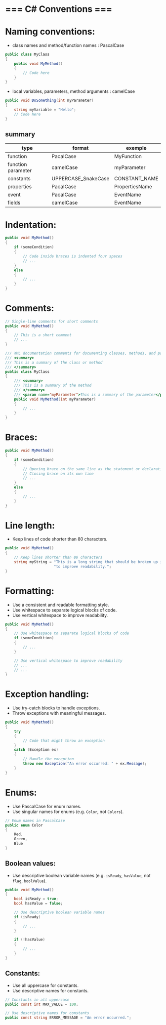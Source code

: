 # === C# Conventions ===

# Naming conventions:

- class names and method/function names : PascalCase

```C#
public class MyClass
{
    public void MyMethod()
    {
        // Code here
    }
}
```

- local variables, parameters, method arguments : camelCase

```C#
public void DoSomething(int myParameter)
{
    string myVariable = "Hello";
    // Code here
}
```
## summary

| type               | format              | exemple        |
|--------------------|---------------------|----------------|
| function           | PacalCase           | MyFunction     |
| function parameter | camelCase           | myParameter    |
| constants          | UPPERCASE_SnakeCase | CONSTANT_NAME  |
| properties         | PacalCase           | PropertiesName |
| event              | PacalCase           | EventName      |
| fields             | camelCase           | EventName      |

# Indentation:

```c#
public void MyMethod()
{
    if (someCondition)
    {
        // Code inside braces is indented four spaces
        // ...
    }
    else
    {
        // ...
    }
}
```

# Comments:

```c#
// Single-line comments for short comments
public void MyMethod()
{
    // This is a short comment
    // ...
}

/// XML documentation comments for documenting classes, methods, and parameters
/// <summary>
/// This is a summary of the class or method
/// </summary>
public class MyClass
{
    /// <summary>
    /// This is a summary of the method
    /// </summary>
    /// <param name="myParameter">This is a summary of the parameter</param>
    public void MyMethod(int myParameter)
    {
        // ...
    }
}

```

# Braces:

```C#
public void MyMethod()
{
    if (someCondition)
    {
        // Opening brace on the same line as the statement or declaration
        // Closing brace on its own line
        // ...
    }
    else
    {
        // ...
    }
}

```

# Line length:

- Keep lines of code shorter than 80 characters.

```C#
public void MyMethod()
{
    // Keep lines shorter than 80 characters
    string myString = "This is a long string that should be broken up into multiple lines " +
                      "to improve readability.";
}

```
# Formatting:
- Use a consistent and readable formatting style.
- Use whitespace to separate logical blocks of code.
- Use vertical whitespace to improve readability.

```C#
public void MyMethod()
{
    // Use whitespace to separate logical blocks of code
    if (someCondition)
    {
        // ...
    }

    // Use vertical whitespace to improve readability
    // ...
    // ...
}

```

# Exception handling:

- Use try-catch blocks to handle exceptions.
- Throw exceptions with meaningful messages.

```C#
public void MyMethod()
{
    try
    {
        // Code that might throw an exception
    }
    catch (Exception ex)
    {
        // Handle the exception
        throw new Exception("An error occurred: " + ex.Message);
    }
}

```

# Enums:

- Use PascalCase for enum names.
- Use singular names for enums (e.g. `Color`, not `Colors`).

```C#
// Enum names in PascalCase
public enum Color
{
    Red,
    Green,
    Blue
}

```

## Boolean values:

- Use descriptive boolean variable names (e.g. `isReady`, `hasValue`, not `flag`, `boolValue`).

```C#
public void MyMethod()
{
    bool isReady = true;
    bool hasValue = false;

    // Use descriptive boolean variable names
    if (isReady)
    {
        // ...
    }

    if (!hasValue)
    {
        // ...
    }
}

```

## Constants:

- Use all uppercase for constants.
- Use descriptive names for constants.

```C#
// Constants in all uppercase
public const int MAX_VALUE = 100;

// Use descriptive names for constants
public const string ERROR_MESSAGE = "An error occurred.";

```
